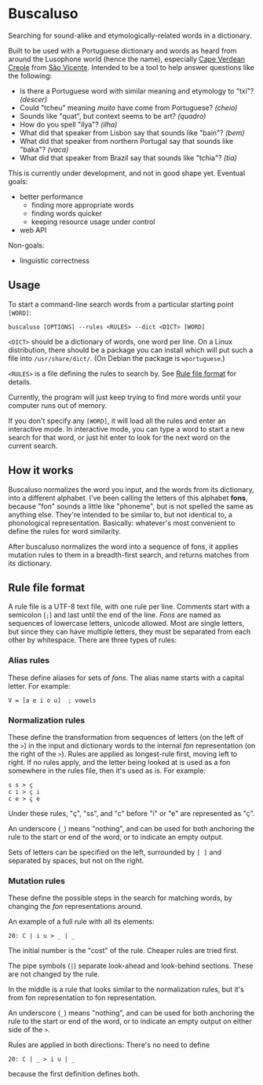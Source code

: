 # Buscaluso

Searching for sound-alike and etymologically-related words in a dictionary.

Built to be used with a Portuguese dictionary and words as heard from around the Lusophone world (hence the name), especially [Cape Verdean Creole](https://en.wikipedia.org/wiki/Cape_Verdean_Creole) from [São Vicente](https://en.wikipedia.org/wiki/S%C3%A3o_Vicente,_Cape_Verde). Intended to be a tool to help answer questions like the following:

- Is there a Portuguese word with similar meaning and etymology to "txi"? *(descer)*
- Could "tcheu" meaning *muito* have come from Portuguese? *(cheio)*
- Sounds like "quat", but context seems to be art? *(quadro)*
- How do you spell "ilya"? *(ilha)*
- What did that speaker from Lisbon say that sounds like "bain"? *(bem)*
- What did that speaker from northern Portugal say that sounds like "baka"? *(vaca)*
- What did that speaker from Brazil say that sounds like "tchia"? *(tia)*

This is currently under development, and not in good shape yet. Eventual goals:
- better performance
  - finding more appropriate words
  - finding words quicker
  - keeping resource usage under control
- web API

Non-goals:
- linguistic correctness

## Usage

To start a command-line search words from a particular starting point `[WORD]`:

```
buscaluso [OPTIONS] --rules <RULES> --dict <DICT> [WORD]
```

`<DICT>` should be a dictionary of words, one word per line. On a Linux distribution, there should be a package you can install which will put such a file into `/usr/share/dict/`. (On Debian the package is `wportuguese`.)

`<RULES>` is a file defining the rules to search by. See [Rule file format](#rule-file-format) for details.

Currently, the program will just keep trying to find more words until your computer runs out of memory.

If you don't specify any `[WORD]`, it will load all the rules and enter an interactive mode.
In interactive mode, you can type a word to start a new search for that word,
or just hit enter to look for the next word on the current search.

## How it works

Buscaluso normalizes the word you input, and the words from its dictionary, into a different alphabet.
I've been calling the letters of this alphabet **fons**, because "fon" sounds a little like "phoneme", but is not spelled the same as anything else.
They're intended to be similar to, but not identical to, a phonological representation.
Basically: whatever's most convenient to define the rules for word similarity.

After buscaluso normalizes the word into a sequence of fons,
it applies mutation rules to them in a breadth-first search,
and returns matches from its dictionary.

## Rule file format

A rule file is a UTF-8 text file, with one rule per line.
Comments start with a semicolon (`;`) and last until the end of the line.
*Fons* are named as sequences of lowercase letters, unicode allowed.
Most are single letters, but since they can have multiple letters, they must be separated from each other by whitespace.
There are three types of rules:

### Alias rules

These define aliases for sets of *fons*. The alias name starts with a capital letter. For example:

```
V = [a e i o u]  ; vowels
```

### Normalization rules

These define the transformation from sequences of letters (on the left of the `>`) in the input and dictionary words
to the internal *fon* representation (on the right of the `>`).
Rules are applied as longest-rule first, moving left to right.
If no rules apply, and the letter being looked at is used as a fon somewhere in the rules file, then it's used as is. For example:

```
s s > ç
c i > ç i
c e > ç e
```

Under these rules, "ç", "ss", and "c" before "i" or "e" are represented as "ç".

An underscore (`_`) means "nothing", and can be used for both anchoring the rule to the start or end of the word, or to indicate an empty output.

Sets of letters can be specified on the left, surrounded by `[ ]` and separated by spaces, but not on the right.

### Mutation rules

These define the possible steps in the search for matching words, by changing the *fon* representations around.

An example of a full rule with all its elements:

```
20: C | i u > _ | _
```

The initial number is the "cost" of the rule. Cheaper rules are tried first.

The pipe symbols (`|`) separate look-ahead and look-behind sections. These are not changed by the rule.

In the middle is a rule that looks similar to the normalization rules, but it's from fon representation to fon representation.

An underscore (`_`) means "nothing", and can be used for both anchoring the rule to the start or end of the word, or to indicate an empty output on either side of the `>`.

Rules are applied in both directions: There's no need to define

```
20: C | _ > i u | _
```

because the first definition defines both.